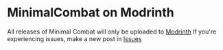 # MinimalCombat on Modrinth
All releases of Minimal Combat will only be uploaded to [Modrinth](https://modrinth.com/resourcepack/minimal-combat)
If you're experiencing issues, make a new post in [Issues](https://github.com/0DarkPhoenix/MinimalCombat/issues)
